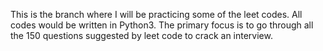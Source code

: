 This is the branch where I will be practicing some of the leet codes.
All codes would be written in Python3.
The primary focus is to go through all the 150 questions suggested by leet code to crack an interview.
